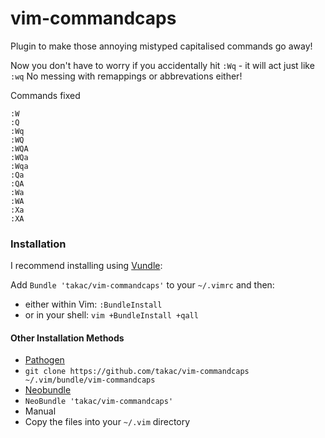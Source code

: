# vim-commandcaps

Plugin to make those annoying mistyped capitalised commands go away!

Now you don't have to worry if you accidentally hit `:Wq` - it will act just like `:wq`
No messing with remappings or abbrevations either!

Commands fixed

    :W
	:Q
	:Wq
	:WQ
	:WQA
	:WQa
	:Wqa
	:Qa
	:QA
	:Wa
	:WA
	:Xa
	:XA

### Installation
I recommend installing using [Vundle](https://github.com/gmarik/vundle):

Add `Bundle 'takac/vim-commandcaps'` to your `~/.vimrc` and then:

* either within Vim: `:BundleInstall`
* or in your shell: `vim +BundleInstall +qall`

#### Other Installation Methods
*  [Pathogen](https://github.com/tpope/vim-pathogen)
  *  `git clone https://github.com/takac/vim-commandcaps ~/.vim/bundle/vim-commandcaps`
*  [Neobundle](https://github.com/Shougo/neobundle.vim)
  *  `NeoBundle 'takac/vim-commandcaps'`
*  Manual
  *  Copy the files into your `~/.vim` directory
